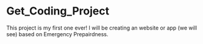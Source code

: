 # Get_Coding_Project

This project is my first one ever! 
I will be creating an website or app (we will see) based on Emergency Prepairdness. 
